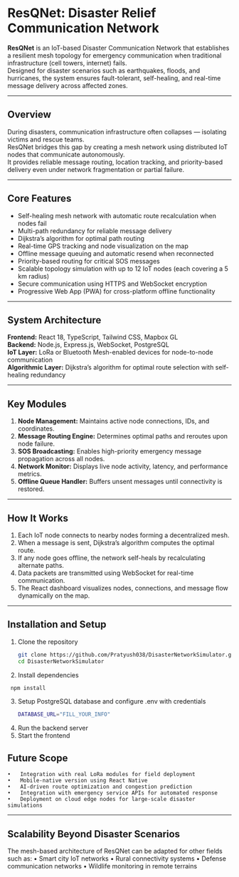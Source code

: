 # ResQNet: Disaster Relief Communication Network

**ResQNet** is an IoT-based Disaster Communication Network that establishes a resilient mesh topology for emergency communication when traditional infrastructure (cell towers, internet) fails.  
Designed for disaster scenarios such as earthquakes, floods, and hurricanes, the system ensures fault-tolerant, self-healing, and real-time message delivery across affected zones.

---

## Overview

During disasters, communication infrastructure often collapses — isolating victims and rescue teams.  
ResQNet bridges this gap by creating a mesh network using distributed IoT nodes that communicate autonomously.  
It provides reliable message routing, location tracking, and priority-based delivery even under network fragmentation or partial failure.

---

## Core Features

- Self-healing mesh network with automatic route recalculation when nodes fail  
- Multi-path redundancy for reliable message delivery  
- Dijkstra’s algorithm for optimal path routing  
- Real-time GPS tracking and node visualization on the map  
- Offline message queuing and automatic resend when reconnected  
- Priority-based routing for critical SOS messages  
- Scalable topology simulation with up to 12 IoT nodes (each covering a 5 km radius)  
- Secure communication using HTTPS and WebSocket encryption  
- Progressive Web App (PWA) for cross-platform offline functionality  

---

## System Architecture

**Frontend:** React 18, TypeScript, Tailwind CSS, Mapbox GL  
**Backend:** Node.js, Express.js, WebSocket, PostgreSQL  
**IoT Layer:** LoRa or Bluetooth Mesh-enabled devices for node-to-node communication  
**Algorithmic Layer:** Dijkstra’s algorithm for optimal route selection with self-healing redundancy  

---

## Key Modules

1. **Node Management:** Maintains active node connections, IDs, and coordinates.  
2. **Message Routing Engine:** Determines optimal paths and reroutes upon node failure.  
3. **SOS Broadcasting:** Enables high-priority emergency message propagation across all nodes.  
4. **Network Monitor:** Displays live node activity, latency, and performance metrics.  
5. **Offline Queue Handler:** Buffers unsent messages until connectivity is restored.  

---

## How It Works

1. Each IoT node connects to nearby nodes forming a decentralized mesh.  
2. When a message is sent, Dijkstra’s algorithm computes the optimal route.  
3. If any node goes offline, the network self-heals by recalculating alternate paths.  
4. Data packets are transmitted using WebSocket for real-time communication.  
5. The React dashboard visualizes nodes, connections, and message flow dynamically on the map.  

---

## Installation and Setup

1. Clone the repository  
   ```bash
   git clone https://github.com/Pratyush038/DisasterNetworkSimulator.git
   cd DisasterNetworkSimulator
   ```
2. Install dependencies
  ```bash
   npm install
  ```
3. Setup PostgreSQL database and configure .env with credentials
   ```bash
   DATABASE_URL="FILL_YOUR_INFO"
   ```
4. Run the backend server
5. Start the frontend

## Future Scope
	•	Integration with real LoRa modules for field deployment
	•	Mobile-native version using React Native
	•	AI-driven route optimization and congestion prediction
	•	Integration with emergency service APIs for automated response
	•	Deployment on cloud edge nodes for large-scale disaster simulations

---
## Scalability Beyond Disaster Scenarios

The mesh-based architecture of ResQNet can be adapted for other fields such as:
	•	Smart city IoT networks
	•	Rural connectivity systems
	•	Defense communication networks
	•	Wildlife monitoring in remote terrains
